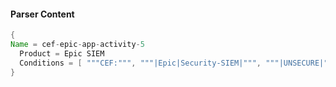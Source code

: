 #### Parser Content
```Java
{
Name = cef-epic-app-activity-5
  Product = Epic SIEM
  Conditions = [ """CEF:""", """|Epic|Security-SIEM|""", """|UNSECURE|""" ]
}
```
